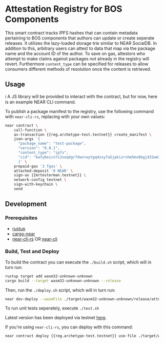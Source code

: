 # Attestation Registry for BOS Components

This smart contract tracks IPFS hashes that can contain metadata pertaining to BOS components that authors can update or create seperate releases. It utilizes the lazy-loaded storage 
trie similar to NEAR SocialDB. In addition to this, arbitrary users can attest to data that map via the package name and the account ID of the author. To save on gas, attestors who
attempt to make claims against packages *not* already in the registry will revert. Furthermore `content_type` can be specified for releases to allow consumers different methods of resolution once the content is retrieved.

## Usage

:information_source: A JS library will be provided to interact with the contract, but for now, here is an example NEAR CLI command.

To publish a package manifest to the registry, use the following command with `near-cli-rs`, replacing with your own values:

```bash
near contract \
    call-function \
    as-transaction {{reg.archetype-test.testnet}} create_manifest \
    json-args '{
      "package_name": "test-package",
      "version": "0.0.1",
      "content_type": "ipfs",
      "cid": "bafybeicn7i3soqdgr7dwnrwytgq4zxy7a5jpkizrvhm5mv6bgjd32wm3q4"
      }' \
    prepaid-gas '3 Tgas' \
    attached-deposit '0 NEAR' \
    sign-as {{mrtesterman.testnet}} \
    network-config testnet \
    sign-with-keychain \
    send
```

## Development

### Prerequisites

- [rustup](https://rustup.rs/)
- [cargo-near](https://github.com/near/cargo-near)
- [near-cli-rs](https://github.com/near/near-cli-rs) OR [near-cli](https://github.com/near/near-cli)

### Build, Test and Deploy
To build the contract you can execute the `./build.sh` script, which will in turn run:

```bash
rustup target add wasm32-unknown-unknown
cargo build --target wasm32-unknown-unknown --release
```

Then, run the `./deploy.sh` script, which will in turn run:

```bash
near dev-deploy --wasmFile ./target/wasm32-unknown-unknown/release/attestation_registry.wasm
```

To run unit tests seperately, execute `./test.sh`

Latest version has been deployed via testnet [here](https://explorer.testnet.near.org/accounts/dev-1706709131163-75127504488588).

If you're using `near-cli-rs`, you can deploy with this command:

```bash
near contract deploy {{reg.archetype-test.testnet}} use-file ./target/wasm32-unknown-unknown/release/attestation_registry.wasm without-init-call network-config {{testnet}}
```


